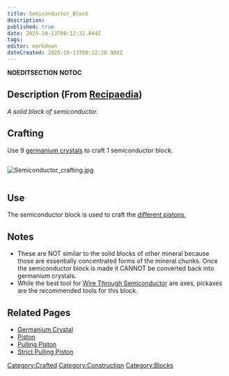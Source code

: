 ```yaml
---
title: Semiconductor_Block
description: 
published: true
date: 2025-10-13T00:12:32.844Z
tags: 
editor: markdown
dateCreated: 2025-10-13T00:12:28.988Z
---
```


__NOEDITSECTION__ __NOTOC__

## Description (From [Recipaedia](Recipaedia "wikilink"))

*A solid block of semiconductor.*

## Crafting

Use 9 [germanium crystals](Germanium_Crystal "wikilink") to craft 1
semiconductor block.

<div style="overflow:hidden">

![Semiconductor_crafting.jpg](Semiconductor_crafting.jpg
"Semiconductor_crafting.jpg")

</div>

## Use

The semiconductor block is used to craft the [different
pistons.](Piston "wikilink")

## Notes

  - These are NOT similar to the solid blocks of other mineral because
    those are essentially concentrated forms of the mineral chunks. Once
    the semiconductor block is made it CANNOT be converted back into
    germanium crystals.
  - While the best tool for [Wire Through
    Semiconductor](Wire_Through_Semiconductor "wikilink") are axes,
    pickaxes are the recommended tools for this block.

## Related Pages

  - [Germanium Crystal](Germanium_Crystal "wikilink")
  - [Piston](Piston "wikilink")
  - [Pulling Piston](Pulling_Piston "wikilink")
  - [Strict Pulling Piston](Strict_Pulling_Piston "wikilink")

[Category:Crafted](Category:Crafted "wikilink")
[Category:Construction](Category:Construction "wikilink")
[Category:Blocks](Category:Blocks "wikilink")